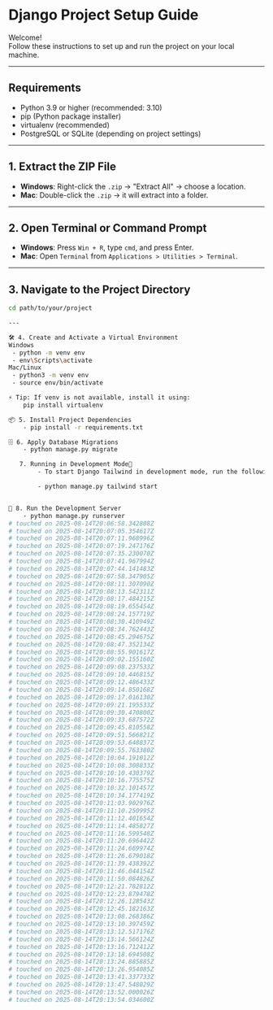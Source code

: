 # Django Project Setup Guide

Welcome!  
Follow these instructions to set up and run the project on your local machine.

---

## Requirements

- Python 3.9 or higher (recommended: 3.10)
- pip (Python package installer)
- virtualenv (recommended)
- PostgreSQL or SQLite (depending on project settings)

---

## 1. Extract the ZIP File

- **Windows**: Right-click the `.zip` → "Extract All" → choose a location.
- **Mac**: Double-click the `.zip` → it will extract into a folder.

---

## 2. Open Terminal or Command Prompt

- **Windows**: Press `Win + R`, type `cmd`, and press Enter.
- **Mac**: Open `Terminal` from `Applications > Utilities > Terminal`.

---

## 3. Navigate to the Project Directory

```bash
cd path/to/your/project

---

🛠️ 4. Create and Activate a Virtual Environment
Windows
 - python -m venv env
 - env\Scripts\activate
Mac/Linux
 - python3 -m venv env
 - source env/bin/activate

⚡ Tip: If venv is not available, install it using:
    pip install virtualenv

📦 5. Install Project Dependencies
    - pip install -r requirements.txt

🗄️ 6. Apply Database Migrations
    - python manage.py migrate

   7. Running in Development Mode
        - To start Django Tailwind in development mode, run the following command in a terminal:

        - python manage.py tailwind start


🚀 8. Run the Development Server
    - python manage.py runserver
# touched on 2025-08-14T20:06:58.342808Z
# touched on 2025-08-14T20:07:05.354617Z
# touched on 2025-08-14T20:07:11.968996Z
# touched on 2025-08-14T20:07:19.247176Z
# touched on 2025-08-14T20:07:35.230070Z
# touched on 2025-08-14T20:07:41.967994Z
# touched on 2025-08-14T20:07:44.141483Z
# touched on 2025-08-14T20:07:58.347905Z
# touched on 2025-08-14T20:08:11.307090Z
# touched on 2025-08-14T20:08:13.542311Z
# touched on 2025-08-14T20:08:17.484215Z
# touched on 2025-08-14T20:08:19.655454Z
# touched on 2025-08-14T20:08:24.157719Z
# touched on 2025-08-14T20:08:30.410949Z
# touched on 2025-08-14T20:08:34.762443Z
# touched on 2025-08-14T20:08:45.294675Z
# touched on 2025-08-14T20:08:47.352134Z
# touched on 2025-08-14T20:08:55.901617Z
# touched on 2025-08-14T20:09:02.155160Z
# touched on 2025-08-14T20:09:08.237533Z
# touched on 2025-08-14T20:09:10.446815Z
# touched on 2025-08-14T20:09:12.486433Z
# touched on 2025-08-14T20:09:14.850168Z
# touched on 2025-08-14T20:09:17.016130Z
# touched on 2025-08-14T20:09:21.195533Z
# touched on 2025-08-14T20:09:30.470800Z
# touched on 2025-08-14T20:09:33.687572Z
# touched on 2025-08-14T20:09:45.810558Z
# touched on 2025-08-14T20:09:51.566821Z
# touched on 2025-08-14T20:09:53.648837Z
# touched on 2025-08-14T20:09:55.763380Z
# touched on 2025-08-14T20:10:04.191012Z
# touched on 2025-08-14T20:10:08.308833Z
# touched on 2025-08-14T20:10:10.430379Z
# touched on 2025-08-14T20:10:16.775575Z
# touched on 2025-08-14T20:10:32.101457Z
# touched on 2025-08-14T20:10:34.177419Z
# touched on 2025-08-14T20:11:03.902976Z
# touched on 2025-08-14T20:11:10.250995Z
# touched on 2025-08-14T20:11:12.401654Z
# touched on 2025-08-14T20:11:14.485827Z
# touched on 2025-08-14T20:11:16.599548Z
# touched on 2025-08-14T20:11:20.696442Z
# touched on 2025-08-14T20:11:24.669974Z
# touched on 2025-08-14T20:11:26.679018Z
# touched on 2025-08-14T20:11:39.438392Z
# touched on 2025-08-14T20:11:46.044154Z
# touched on 2025-08-14T20:11:50.084826Z
# touched on 2025-08-14T20:12:21.782812Z
# touched on 2025-08-14T20:12:23.879478Z
# touched on 2025-08-14T20:12:26.128543Z
# touched on 2025-08-14T20:12:45.182163Z
# touched on 2025-08-14T20:13:08.268386Z
# touched on 2025-08-14T20:13:10.397459Z
# touched on 2025-08-14T20:13:12.517176Z
# touched on 2025-08-14T20:13:14.566124Z
# touched on 2025-08-14T20:13:16.712412Z
# touched on 2025-08-14T20:13:18.694508Z
# touched on 2025-08-14T20:13:24.885885Z
# touched on 2025-08-14T20:13:26.954085Z
# touched on 2025-08-14T20:13:41.337733Z
# touched on 2025-08-14T20:13:47.548029Z
# touched on 2025-08-14T20:13:52.000026Z
# touched on 2025-08-14T20:13:54.034600Z